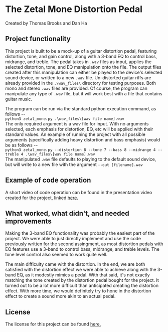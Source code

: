# The Zetal Mone Distortion Pedal
Created by Thomas Brooks and Dan Ha

## Project functionality
This project is built to be a mock-up of a guitar distortion pedal, featuring distortion, tone, and gain control, along with a 3-band EQ to control bass, 
midrange, and treble. The pedal takes in `.wav` files as input, applies the selected distortion, tone, and EQ manipulation onto the file. The output
files created after this manipulation can either be played to the device's selected sound device, or written to a new `.wav` file. 
Un-distorted guitar riffs are already provided in the `.\wav_files\` directory for testing purposes. Both mono and stereo `.wav` files are provided.
Of course, the program can manipulate any type of `.wav` file, but it will work best with a file that contains guitar music.  

The program can be run via the standard python execution command, as follows --  
`python3 zetal_mone.py .\wav_files\[wav file name].wav`  
The only required argument is a wav file for input. With no arguments selected, each emphasis for distortion, EQ, etc will be applied with their standard
values. An example of running the project with all possible arguments (specifically adding heavy distortion and bass emphasis) would be as follows --  
`python3 zetal_mone.py --distortion 8 --tone 7 --bass 8 --midrange 4 --treble 4 .\wav_files\[wav file name].wav`  
The manipulated `.wav` file defaults to playing to the default sound device, but will write to a new file with the argument `--out [filename].wav`  

## Example of code operation
A short video of code operation can be found in the presentation video created for the project, linked [here.](/PRESENTATION.mp4)

## What worked, what didn't, and needed improvements
Making the 3-band EQ functionality was probably the easiest part of the project. We were able to just directly implement and use the code previously written for
the second assingment, as most distortion pedals with EQ features use a 3-band to control bass, midrange, and treble levels. The tone level control also seemed to
work quite well.  
  
The main difficulty came with the distortion. In the end, we are both satisfied with the distortion effect we were able to achieve along with the 3-band EQ, as it
modestly mimics a pedal. With that said, it's not exactly matching the tone created by the distortion pedal bought for the project. It turned out to be a lot more difficult
than anticipated creating the distortion effect. With more time, we would definitely try to hone in the distortion effect to create a sound more akin to an actual pedal.  

## License
The license for this project can be found [here.](/LICENSE.txt)